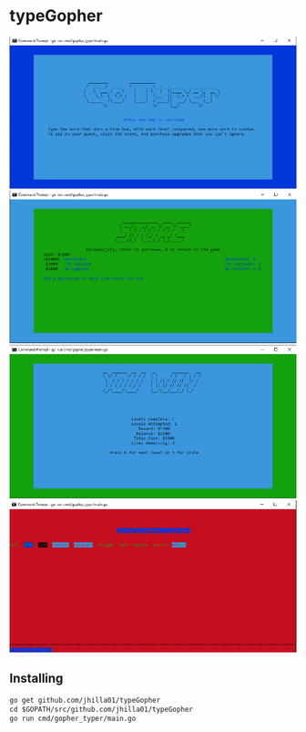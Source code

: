 ﻿# typeGopher
![startup](/images/GotyperStartupScreen.png?raw=true "Startup Screen")
![store](/images/storescreen.png?raw=true "Store Screen")
![youwin](/images/youwinscreen.png?raw=true "You Win Screen")
![garbagecollector](/images/garbagecollector.png?raw=true "Garbage Collector")

## Installing
```
go get github.com/jhilla01/typeGopher
cd $GOPATH/src/github.com/jhilla01/typeGopher
go run cmd/gopher_typer/main.go
```
